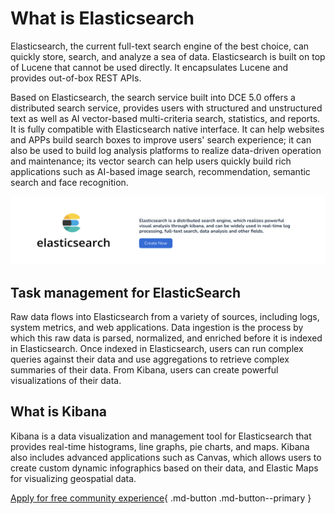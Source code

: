 # What is Elasticsearch

Elasticsearch, the current full-text search engine of the best choice, can quickly store, search, and analyze a sea of data. Elasticsearch is built on top of Lucene that cannot be used directly. It encapsulates Lucene and provides out-of-box REST APIs.

Based on Elasticsearch, the search service built into DCE 5.0 offers a distributed search service,  provides users with structured and unstructured text as well as AI vector-based multi-criteria search, statistics, and reports. It is fully compatible with Elasticsearch native interface. It can help websites and APPs build search boxes to improve users' search experience; it can also be used to build log analysis platforms to realize data-driven operation and maintenance; its vector search can help users quickly build rich applications such as AI-based image search, recommendation, semantic search and face recognition.

![elastic](../images/elastic_intro.png)

## Task management for ElasticSearch

Raw data flows into Elasticsearch from a variety of sources, including logs, system metrics, and web applications. Data ingestion is the process by which this raw data is parsed, normalized, and enriched before it is indexed in Elasticsearch. Once indexed in Elasticsearch, users can run complex queries against their data and use aggregations to retrieve complex summaries of their data. From Kibana, users can create powerful visualizations of their data.

## What is Kibana

Kibana is a data visualization and management tool for Elasticsearch that provides real-time histograms, line graphs, pie charts, and maps. Kibana also includes advanced applications such as Canvas, which allows users to create custom dynamic infographics based on their data, and Elastic Maps for visualizing geospatial data.

[Apply for free community experience](../../../dce/license0.md){ .md-button .md-button--primary }
